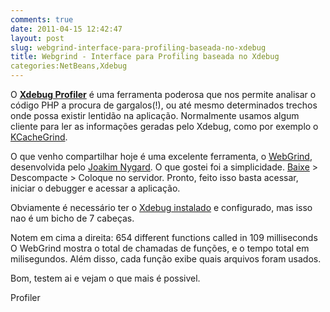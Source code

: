 ```yaml
---
comments: true
date: 2011-04-15 12:42:47
layout: post
slug: webgrind-interface-para-profiling-baseada-no-xdebug
title: Webgrind - Interface para Profiling baseada no Xdebug
categories:NetBeans,Xdebug
---
```


O [**Xdebug Profiler**](http://www.xdebug.org) é uma ferramenta poderosa que nos permite analisar o código PHP a procura de gargalos(!), ou até mesmo determinados trechos onde possa existir lentidão na aplicação.
Normalmente usamos algum cliente para ler as informações geradas pelo Xdebug, como por exemplo o [KCacheGrind](http://kcachegrind.sf.net/).


O que venho compartilhar hoje é uma excelente ferramenta, o [WebGrind](https://github.com/jokkedk/webgrind), desenvolvida pelo [Joakim Nygard](https://github.com/jokkedk).
O que gostei foi a simplicidade. [Baixe](https://github.com/jokkedk/webgrind) > Descompacte > Coloque no servidor.
Pronto, feito isso basta acessar, iniciar o debugger e acessar a aplicação.<!-- more -->

Obviamente é necessário ter o [Xdebug instalado](http://www.xdebug.org/docs/install) e configurado, mas isso nao é  um bicho de 7 cabeças.

Notem em cima a direita:
654 different functions called in 109 milliseconds
O WebGrind mostra o total de chamadas de funções, e o tempo total em milisegundos.
Além disso, cada função exibe quais arquivos foram usados.

Bom, testem ai e vejam o que mais é possivel.


Profiler

